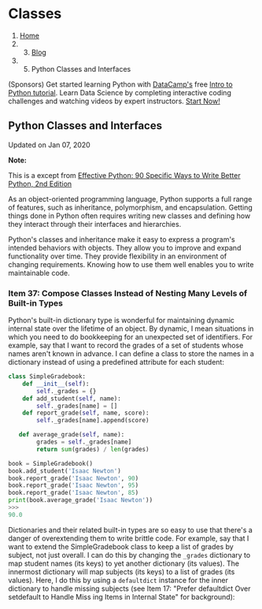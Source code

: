 # Classes



1. [Home](https://thepythonguru.com/)
2. 3. [Blog](https://thepythonguru.com/blog/)
4. 5. Python Classes and Interfaces

\(Sponsors\) Get started learning Python with [DataCamp's](https://www.datacamp.com/?utm_source=thepythonguru&utm_campaign=thepythonguru_tutorials) free [Intro to Python tutorial](https://www.datacamp.com/courses/intro-to-python-for-data-science/?utm_source=thepythonguru&utm_campaign=thepythonguru_tutorials). Learn Data Science by completing interactive coding challenges and watching videos by expert instructors. [Start Now!](https://www.datacamp.com/courses/intro-to-python-for-data-science/?utm_source=thepythonguru&utm_campaign=thepythonguru_tutorials)

## Python Classes and Interfaces

 Updated on Jan 07, 2020

 **Note:**

This is a except from [Effective Python: 90 Specific Ways to Write Better Python, 2nd Edition](http://www.informit.com/store/effective-python-90-specific-ways-to-write-better-python-9780134853987)

As an object-oriented programming language, Python supports a full range of features, such as inheritance, polymorphism, and encapsulation. Getting things done in Python often requires writing new classes and defining how they interact through their interfaces and hierarchies.

Python's classes and inheritance make it easy to express a program's intended behaviors with objects. They allow you to improve and expand functionality over time. They provide flexibility in an environment of changing requirements. Knowing how to use them well enables you to write maintainable code.

### Item 37: Compose Classes Instead of Nesting Many Levels of Built-in Types

Python's built-in dictionary type is wonderful for maintaining dynamic internal state over the lifetime of an object. By dynamic, I mean situations in which you need to do bookkeeping for an unexpected set of identifiers. For example, say that I want to record the grades of a set of students whose names aren't known in advance. I can define a class to store the names in a dictionary instead of using a predefined attribute for each student:



```python
class SimpleGradebook:
    def __init__(self):
        self._grades = {}
    def add_student(self, name):
        self._grades[name] = []
    def report_grade(self, name, score):
        self._grades[name].append(score)

   def average_grade(self, name):
        grades = self._grades[name]
        return sum(grades) / len(grades)
```





```python
book = SimpleGradebook()
book.add_student('Isaac Newton')
book.report_grade('Isaac Newton', 90)
book.report_grade('Isaac Newton', 95)
book.report_grade('Isaac Newton', 85)
print(book.average_grade('Isaac Newton'))
>>>
90.0
```

 Dictionaries and their related built-in types are so easy to use that there's a danger of overextending them to write brittle code. For example, say that I want to extend the SimpleGradebook class to keep a list of grades by subject, not just overall. I can do this by changing the `_grades` dictionary to map student names \(its keys\) to yet another dictionary \(its values\). The innermost dictionary will map subjects \(its keys\) to a list of grades \(its values\). Here, I do this by using a `defaultdict` instance for the inner dictionary to handle missing subjects \(see Item 17: "Prefer defaultdict Over setdefault to Handle Miss ing Items in Internal State" for background\):

